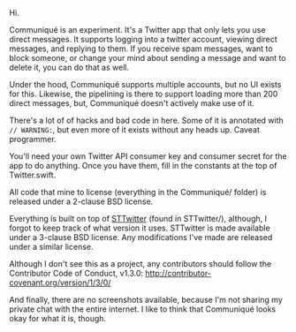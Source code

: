 Hi.

Communiqué is an experiment. It's a Twitter app that only lets you use direct messages. It supports logging into a twitter account, viewing direct messages, and replying to them. If you receive spam messages, want to block someone, or change your mind about sending a message and want to delete it, you can do that as well. 

Under the hood, Communiqué supports multiple accounts, but no UI exists for this. Likewise, the pipelining is there to support loading more than 200 direct messages, but, Communiqué doesn't actively make use of it.

There's a lot of of hacks and bad code in here. Some of it is annotated with `// WARNING:`, but even more of it exists without any heads up. Caveat programmer.

You'll need your own Twitter API consumer key and consumer secret for the app to do anything. Once you have them, fill in the constants at the top of Twitter.swift.

All code that mine to license (everything in the Communiqué/ folder) is released under a 2-clause BSD license.

Everything is built on top of [STTwitter](https://github.com/nst/STTwitter) (found in STTwitter/), although, I forgot to keep track of what version it uses. STTwitter is made available under a 3-clause BSD license. Any modifications I've made are released under a similar license.

Although I don't see this as a project, any contributors should follow the Contributor Code of Conduct, v1.3.0: http://contributor-covenant.org/version/1/3/0/

And finally, there are no screenshots available, because I'm not sharing my private chat with the entire internet. I like to think that Communiqué looks okay for what it is, though.
